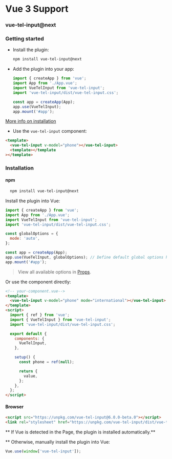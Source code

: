 # Vue 3 Support

### vue-tel-input@next

### Getting started

- Install the plugin:

  ```sh
  npm install vue-tel-input@next
  ```

- Add the plugin into your app:

  ```javascript
  import { createApp } from 'vue';
  import App from './App.vue';
  import VueTelInput from 'vue-tel-input';
  import 'vue-tel-input/dist/vue-tel-input.css';

  const app = createApp(App);
  app.use(VueTelInput);
  app.mount('#app');
  ```

[More info on installation](#installation)

- Use the `vue-tel-input` component:

```html
<template>
  <vue-tel-input v-model="phone"></vue-tel-input>
  <template></template
></template>
```

### Installation

#### npm

```bash
  npm install vue-tel-input@next
```

Install the plugin into Vue:

```javascript
import { createApp } from 'vue';
import App from './App.vue';
import VueTelInput from 'vue-tel-input';
import 'vue-tel-input/dist/vue-tel-input.css';

const globalOptions = {
  mode: 'auto',
};

const app = createApp(App);
app.use(VueTelInput, globalOptions); // Define default global options here (optional)
app.mount('#app');
```

> View all available options in [Props](https://iamstevendao.github.io/vue-tel-input/documentation/props.html).

Or use the component directly:

```html
<!-- your-component.vue-->
<template>
  <vue-tel-input v-model="phone" mode="international"></vue-tel-input>
</template>
<script>
  import { ref } from 'vue';
  import { VueTelInput } from 'vue-tel-input';
  import 'vue-tel-input/dist/vue-tel-input.css';

  export default {
    components: {
      VueTelInput,
    },

    setup() {
      const phone = ref(null);

      return {
        value,
      };
    },
  };
</script>
```

#### Browser

```html
<script src="https://unpkg.com/vue-tel-input@6.0.0-beta.0"></script>
<link rel="stylesheet" href="https://unpkg.com/vue-tel-input/dist/vue-tel-input.css" />
```

** If Vue is detected in the Page, the plugin is installed automatically.**

\*\* Otherwise, manually install the plugin into Vue:

```js
Vue.use(window['vue-tel-input']);
```
